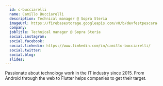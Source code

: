 ```yaml
---
  id: c-bucciarelli
  name: Camillo Bucciarelli
  description: Technical manager @ Sopra Steria
  imageUrl: https://firebasestorage.googleapis.com/v0/b/devfestpescara-2023.appspot.com/o/speakers%2Fc-bucciarelli.png?alt=media&token=c462fc65-8956-44cc-8114-15879abbc387
  company: 
  jobTitle: Technical manager @ Sopra Steria
  social.instagram: 
  social.facebook: 
  social.linkedin: https://www.linkedin.com/in/camillo-bucciarelli/
  social.twitter: 
  social.blog: 
  slides: 
---
```

Passionate about technology work in the IT industry since 2015. From Android through the web to Flutter helps companies to get their target.
  